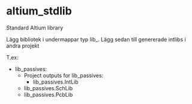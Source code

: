 # altium_stdlib
Standard Altium library

Lägg bibliotek i undermappar typ lib_<whatever>.
Lägg sedan till genererade intlibs i andra projekt 

T.ex:
* lib_passives:
  * Project outputs for lib_passives:
    * lib_passives.IntLib
  * lib_passives.SchLib
  * lib_passives.PcbLib
